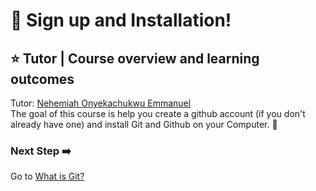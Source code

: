 # :flags: Sign up and Installation! 

## :star: Tutor | Course overview and learning outcomes 


Tutor: [Nehemiah Onyekachukwu Emmanuel](https://github.com/devgenix) <br>
The goal of this course is help you create a github account (if you don't already have one) and install Git and Github on your Computer. 🚀


### Next Step :arrow_right:
Go to [What is Git?](./2_what_is_git.md)
